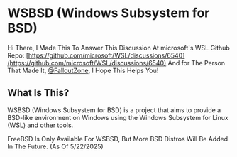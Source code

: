 # WSBSD (Windows Subsystem for BSD)

Hi There, I Made This To Answer This Discussion At microsoft's WSL Github Repo: [https://github.com/microsoft/WSL/discussions/6540](https://github.com/microsoft/WSL/discussions/6540) And for The Person That Made It, [@FalloutZone](https://github.com/FalloutZone), I Hope This Helps You!

## What Is This?

WSBSD (Windows Subsystem for BSD) is a project that aims to provide a BSD-like environment on Windows using the Windows Subsystem for Linux (WSL) and other tools.

FreeBSD Is Only Available For WSBSD, But More BSD Distros Will Be Added In The Future. (As Of 5/22/2025)